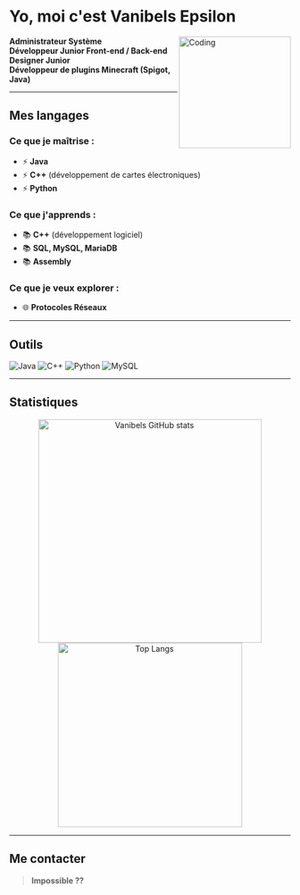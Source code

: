 # Yo, moi c'est **Vanibels Epsilon**

<img align="right" src="https://i.imgur.com/Si1nKsw.gif" alt="Coding" width="200"/>

**Administrateur Système**  
**Développeur Junior Front-end / Back-end**  
**Designer Junior**  
**Développeur de plugins Minecraft (Spigot, Java)**

---

## Mes langages

### Ce que je maîtrise :
- ⚡ **Java**
- ⚡ **C++** (développement de cartes électroniques)
- ⚡ **Python**

### Ce que j'apprends :
- 📚 **C++** (développement logiciel)
- 📚 **SQL, MySQL, MariaDB**
- 📚 **Assembly**

### Ce que je veux explorer :
- 🌐 **Protocoles Réseaux**

---

## Outils

![Java](https://img.shields.io/badge/Java-ED8B00?style=for-the-badge&logo=java&logoColor=white)
![C++](https://img.shields.io/badge/C++-00599C?style=for-the-badge&logo=c%2B%2B&logoColor=white)
![Python](https://img.shields.io/badge/Python-3776AB?style=for-the-badge&logo=python&logoColor=white)
![MySQL](https://img.shields.io/badge/MySQL-4479A1?style=for-the-badge&logo=mysql&logoColor=white)

---

## Statistiques

<p align="center">
  <img src="https://github-readme-stats.vercel.app/api?username=Vanibels&show_icons=true&theme=tokyonight" alt="Vanibels GitHub stats" width="400"/>
  <img src="https://github-readme-stats.vercel.app/api/top-langs/?username=Vanibels&layout=compact&theme=tokyonight" alt="Top Langs" width="330"/>
</p>

---

## Me contacter

> **Impossible ??**
